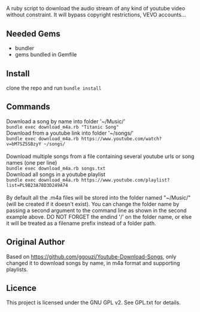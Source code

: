 ##

A ruby script to download the audio stream of any kind of youtube video without constraint.
It will bypass copyright restrictions, VEVO accounts...

## Needed Gems
- bundler
- gems bundled in Gemfile

## Install
clone the repo and run `bundle install`

## Commands
Download a song by name into folder '~/Music/'<br/>
`bundle exec download_m4a.rb "Titanic Song"`<br/>
Download from a youtube link into folder '~/songs/'<br/>
`bundle exec download_m4a.rb https://www.youtube.com/watch?v=bM7SZ5SBzyY ~/songs/`<br/>
<br/>
Download multiple songs from a file containing several youtube urls or song names (one per line)<br/>
`bundle exec download_m4a.rb songs.txt`<br/>
Download all songs in a youtube playlist<br/>
`bundle exec download_m4a.rb https://www.youtube.com/playlist?list=PL9B23A78D3D249A74`<br/>
<br/>
By default all the .m4a files will be stored into the folder named "~/Music/" (will be created if it doesn't exist). You can change the folder name by passing a second argument to the command line as shown in the second example above. DO NOT FORGET the endind '/' on the folder name, or else it will be treated as a filename prefix instead of a folder path.

## Original Author
Based on https://github.com/ggouzi/Youtube-Download-Songs, only changed it to download songs by name, in m4a format and supporting playlists.

## Licence
This project is licensed under the GNU GPL v2. See GPL.txt for details.
